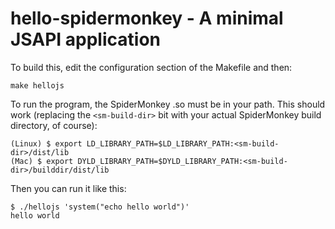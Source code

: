 # hello-spidermonkey - A minimal JSAPI application

To build this, edit the configuration section of the Makefile and then:

    make hellojs

To run the program, the SpiderMonkey .so must be in your path. This should work (replacing the `<sm-build-dir>` bit with your actual SpiderMonkey build directory, of course):

    (Linux) $ export LD_LIBRARY_PATH=$LD_LIBRARY_PATH:<sm-build-dir>/dist/lib
    (Mac) $ export DYLD_LIBRARY_PATH=$DYLD_LIBRARY_PATH:<sm-build-dir>/builddir/dist/lib

Then you can run it like this:

    $ ./hellojs 'system("echo hello world")'
    hello world

